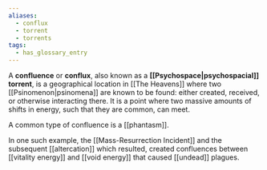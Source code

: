 ```yaml
---
aliases:
  - conflux
  - torrent
  - torrents
tags:
  - has_glossary_entry
---
```

A **confluence** or **conflux**, also known as a **[[Psychospace|psychospacial]] torrent**, is a geographical location in [[The Heavens]] where two [[Psinomenon|psinomena]] are known to be found: either created, received, or otherwise interacting there. It is a point where two massive amounts of shifts in energy, such that they are common, can meet. 

A common type of confluence is a [[phantasm]].

In one such example, the [[Mass-Resurrection Incident]] and the subsequent [[altercation]] which resulted, created confluences between [[vitality energy]] and [[void energy]] that caused [[undead]] plagues.